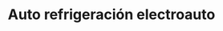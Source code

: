 ---
title: "Auto refrigeración electroauto"
url: /puerto-la-cruz/auto-refrigeracion-electroauto/
shop: reparación de automóviles
---